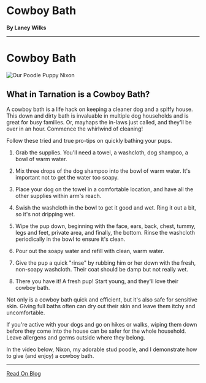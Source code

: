 # Cowboy Bath

**By Laney Wilks**

---

# Cowboy Bath

  

![Our Poodle Puppy Nixon](https://static.wixstatic.com/media/4917f1_49d8da4fbeb84816b4566a34ef3324b9~mv2.jpg/v1/fill/w_1480,h_1652,al_c,q_90,usm_0.66_1.00_0.01,enc_auto/4917f1_49d8da4fbeb84816b4566a34ef3324b9~mv2.jpg)

## What in Tarnation is a Cowboy Bath?

A cowboy bath is a life hack on keeping a cleaner dog and a spiffy house. This down and dirty bath is invaluable in multiple dog households and is great for busy families. Or, mayhaps the in-laws just called, and they'll be over in an hour. Commence the whirlwind of cleaning!

Follow these tried and true pro-tips on quickly bathing your pups.

1.  Grab the supplies. You'll need a towel, a washcloth, dog shampoo, a bowl of warm water.
    
2.  Mix three drops of the dog shampoo into the bowl of warm water. It's important not to get the water too soapy.
    
3.  Place your dog on the towel in a comfortable location, and have all the other supplies within arm's reach.
    
4.  Swish the washcloth in the bowl to get it good and wet. Ring it out a bit, so it's not dripping wet.
    
5.  Wipe the pup down, beginning with the face, ears, back, chest, tummy, legs and feet, private area, and finally, the bottom. Rinse the washcloth periodically in the bowl to ensure it's clean.
    
6.  Pour out the soapy water and refill with clean, warm water.
    
7.  Give the pup a quick "rinse" by rubbing him or her down with the fresh, non-soapy washcloth. Their coat should be damp but not really wet.
    
8.  There you have it! A fresh pup! Start young, and they'll love their cowboy bath.
    

Not only is a cowboy bath quick and efficient, but it's also safe for sensitive skin. Giving full baths often can dry out their skin and leave them itchy and uncomfortable.

If you're active with your dogs and go on hikes or walks, wiping them down before they come into the house can be safer for the whole household. Leave allergens and germs outside where they belong.

In the video below, Nixon, my adorable stud poodle, and I demonstrate how to give (and enjoy) a cowboy bath.

---

[Read On Blog](https://www.fineanddandyaussiedoodles.com/post/cowboy-bath)